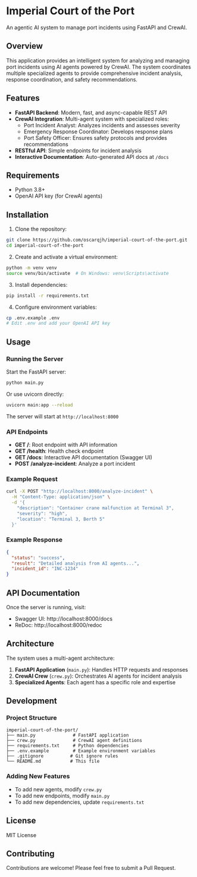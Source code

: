 # Imperial Court of the Port

An agentic AI system to manage port incidents using FastAPI and CrewAI.

## Overview

This application provides an intelligent system for analyzing and managing port incidents using AI agents powered by CrewAI. The system coordinates multiple specialized agents to provide comprehensive incident analysis, response coordination, and safety recommendations.

## Features

- **FastAPI Backend**: Modern, fast, and async-capable REST API
- **CrewAI Integration**: Multi-agent system with specialized roles:
  - Port Incident Analyst: Analyzes incidents and assesses severity
  - Emergency Response Coordinator: Develops response plans
  - Port Safety Officer: Ensures safety protocols and provides recommendations
- **RESTful API**: Simple endpoints for incident analysis
- **Interactive Documentation**: Auto-generated API docs at `/docs`

## Requirements

- Python 3.8+
- OpenAI API key (for CrewAI agents)

## Installation

1. Clone the repository:
```bash
git clone https://github.com/oscarqjh/imperial-court-of-the-port.git
cd imperial-court-of-the-port
```

2. Create and activate a virtual environment:
```bash
python -m venv venv
source venv/bin/activate  # On Windows: venv\Scripts\activate
```

3. Install dependencies:
```bash
pip install -r requirements.txt
```

4. Configure environment variables:
```bash
cp .env.example .env
# Edit .env and add your OpenAI API key
```

## Usage

### Running the Server

Start the FastAPI server:
```bash
python main.py
```

Or use uvicorn directly:
```bash
uvicorn main:app --reload
```

The server will start at `http://localhost:8000`

### API Endpoints

- **GET /**: Root endpoint with API information
- **GET /health**: Health check endpoint
- **GET /docs**: Interactive API documentation (Swagger UI)
- **POST /analyze-incident**: Analyze a port incident

### Example Request

```bash
curl -X POST "http://localhost:8000/analyze-incident" \
  -H "Content-Type: application/json" \
  -d '{
    "description": "Container crane malfunction at Terminal 3",
    "severity": "high",
    "location": "Terminal 3, Berth 5"
  }'
```

### Example Response

```json
{
  "status": "success",
  "result": "Detailed analysis from AI agents...",
  "incident_id": "INC-1234"
}
```

## API Documentation

Once the server is running, visit:
- Swagger UI: http://localhost:8000/docs
- ReDoc: http://localhost:8000/redoc

## Architecture

The system uses a multi-agent architecture:

1. **FastAPI Application** (`main.py`): Handles HTTP requests and responses
2. **CrewAI Crew** (`crew.py`): Orchestrates AI agents for incident analysis
3. **Specialized Agents**: Each agent has a specific role and expertise

## Development

### Project Structure

```
imperial-court-of-the-port/
├── main.py              # FastAPI application
├── crew.py              # CrewAI agent definitions
├── requirements.txt     # Python dependencies
├── .env.example         # Example environment variables
├── .gitignore          # Git ignore rules
└── README.md           # This file
```

### Adding New Features

- To add new agents, modify `crew.py`
- To add new endpoints, modify `main.py`
- To add new dependencies, update `requirements.txt`

## License

MIT License

## Contributing

Contributions are welcome! Please feel free to submit a Pull Request.
